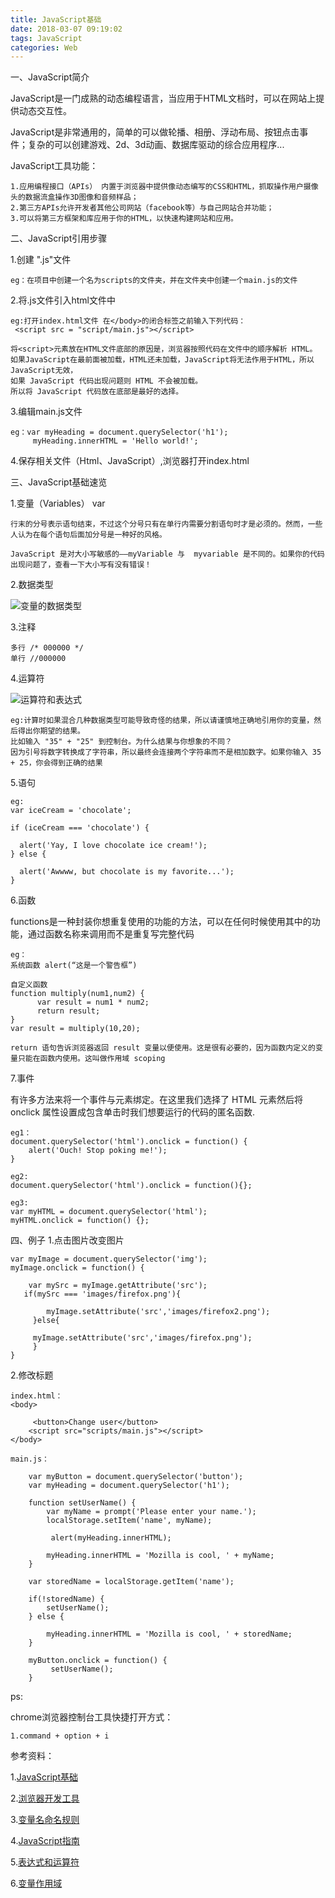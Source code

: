 ```yaml
---
title: JavaScript基础
date: 2018-03-07 09:19:02
tags: JavaScript
categories: Web
---
```



一、JavaScript简介

<!--more-->

JavaScript是一门成熟的动态编程语言，当应用于HTML文档时，可以在网站上提供动态交互性。

JavaScript是非常通用的，简单的可以做轮播、相册、浮动布局、按钮点击事件；复杂的可以创建游戏、2d、3d动画、数据库驱动的综合应用程序...

JavaScript工具功能：
	
	1.应用编程接口（APIs） 内置于浏览器中提供像动态编写的CSS和HTML，抓取操作用户摄像头的数据流盒操作3D图像和音频样品；
	2.第三方APIs允许开发者其他公司网站（facebook等）与自己网站合并功能；
	3.可以将第三方框架和库应用于你的HTML，以快速构建网站和应用。
	
二、JavaScript引用步骤

1.创建 ".js"文件

	eg：在项目中创建一个名为scripts的文件夹，并在文件夹中创建一个main.js的文件
	
2.将.js文件引入html文件中

	eg:打开index.html文件 在</body>的闭合标签之前输入下列代码：
	 <script src = "script/main.js"></script>
	
	将<script>元素放在HTML文件底部的原因是，浏览器按照代码在文件中的顺序解析 HTML。
	如果JavaScript在最前面被加载，HTML还未加载，JavaScript将无法作用于HTML，所以JavaScript无效，
	如果 JavaScript 代码出现问题则 HTML 不会被加载。
	所以将 JavaScript 代码放在底部是最好的选择。
	
3.编辑main.js文件
	
	eg：var myHeading = document.querySelector('h1');
		 myHeading.innerHTML = 'Hello world!';
		 
4.保存相关文件（Html、JavaScript）,浏览器打开index.html
	
三、JavaScript基础速览

1.变量（Variables） var

	行末的分号表示语句结束，不过这个分号只有在单行内需要分割语句时才是必须的。然而，一些人认为在每个语句后面加分号是一种好的风格。

	JavaScript 是对大小写敏感的——myVariable 与  myvariable 是不同的。如果你的代码出现问题了，查看一下大小写有没有错误！

2.数据类型

![变量的数据类型](js-type.png)

3.注释
	
	多行 /* 000000 */
	单行 //000000
4.运算符

![运算符和表达式](Operators-and-expressions.png)

	eg:计算时如果混合几种数据类型可能导致奇怪的结果，所以请谨慎地正确地引用你的变量，然后得出你期望的结果。
	比如输入 "35" + "25" 到控制台。为什么结果与你想象的不同？
	因为引号将数字转换成了字符串，所以最终会连接两个字符串而不是相加数字。如果你输入 35 + 25，你会得到正确的结果

5.语句

	eg:
	var iceCream = 'chocolate';
	
	if (iceCream === 'chocolate') {
	
	  alert('Yay, I love chocolate ice cream!');    
	} else {
	
	  alert('Awwww, but chocolate is my favorite...');    
	}

6.函数

functions是一种封装你想重复使用的功能的方法，可以在任何时候使用其中的功能，通过函数名称来调用而不是重复写完整代码

	eg：
	系统函数 alert(“这是一个警告框”)
	
	自定义函数
	function multiply(num1,num2) {
		  var result = num1 * num2;
		  return result;
	}
	var result = multiply(10,20);
	
	return 语句告诉浏览器返回 result 变量以便使用。这是很有必要的，因为函数内定义的变量只能在函数内使用。这叫做作用域 scoping
	
7.事件

有许多方法来将一个事件与元素绑定。在这里我们选择了 HTML 元素然后将 onclick 属性设置成包含单击时我们想要运行的代码的匿名函数.

	eg1：
	document.querySelector('html').onclick = function() {
	    alert('Ouch! Stop poking me!');
	}
	
	eg2:
	document.querySelector('html').onclick = function(){};
	
	eg3:
	var myHTML = document.querySelector('html');
	myHTML.onclick = function() {};
	
	
四、例子
1.点击图片改变图片

	var myImage = document.querySelector('img');
	myImage.onclick = function() {
   
    	var mySrc = myImage.getAttribute('src');
	   if(mySrc === 'images/firefox.png'){

	        myImage.setAttribute('src','images/firefox2.png');
   		 }else{

       	 myImage.setAttribute('src','images/firefox.png');
   		 }
	}

2.修改标题

	index.html：
	<body>
	
	     <button>Change user</button>
        <script src="scripts/main.js"></script>
    </body>

	main.js：

		var myButton = document.querySelector('button');
		var myHeading = document.querySelector('h1');

		function setUserName() {
  			var myName = prompt('Please enter your name.');
  			localStorage.setItem('name', myName);
  
 			 alert(myHeading.innerHTML);

  			myHeading.innerHTML = 'Mozilla is cool, ' + myName;
		}

		var storedName = localStorage.getItem('name');

		if(!storedName) {
  			setUserName();
		} else {
  
  			myHeading.innerHTML = 'Mozilla is cool, ' + storedName;
		}

		myButton.onclick = function() {
 			 setUserName();
		}
	
	
	
	
	
	
	
	
ps:

chrome浏览器控制台工具快捷打开方式：	
	
	1.command + option + i
	
参考资料：

1.[JavaScript基础](https://developer.mozilla.org/zh-CN/docs/Learn/Getting_started_with_the_web/JavaScript_basics)

2.[浏览器开发工具](https://developer.mozilla.org/zh-CN/docs/Learn/Discover_browser_developer_tools)

3.[变量名命名规则](http://www.codelifter.com/main/tips/tip_020.shtml)

4.[JavaScript指南](http://news.codecademy.com/your-guide-to-semicolons-in-javascript/)

5.[表达式和运算符](https://developer.mozilla.org/zh-CN/docs/Web/JavaScript/Reference/Operators)

6.[变量作用域](https://developer.mozilla.org/zh-CN/docs/Web/JavaScript/Guide/Grammar_and_types#Variable_scope)